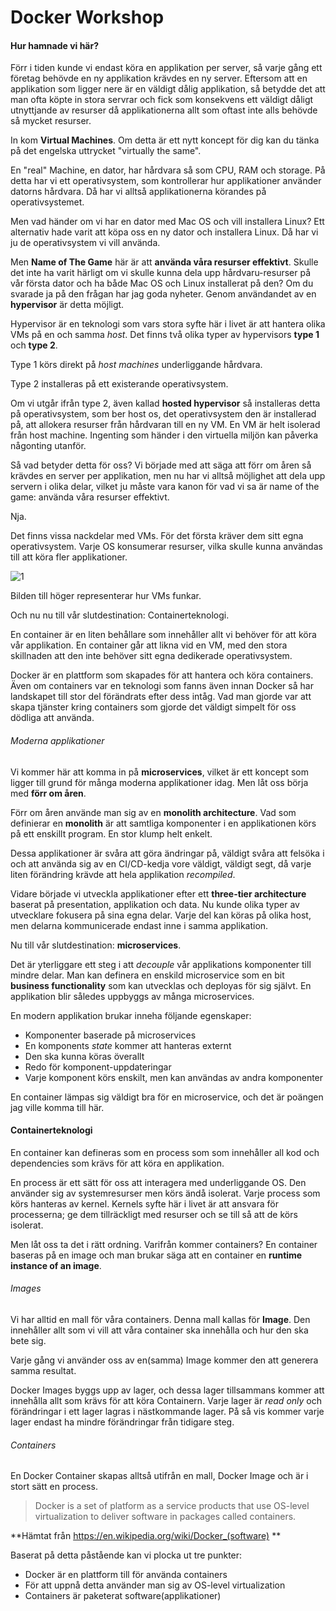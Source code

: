 # Docker Workshop

#### Hur hamnade vi här?

Förr i tiden kunde vi endast köra en applikation per server, så varje gång ett företag behövde en ny applikation krävdes en ny server. Eftersom att en applikation som ligger nere är en väldigt dålig applikation, så betydde det att man ofta köpte in stora servrar och fick som konsekvens ett väldigt dåligt utnyttjande av resurser då applikationerna allt som oftast inte alls behövde så mycket resurser.

In kom **Virtual Machines**. Om detta är ett nytt koncept för dig kan du tänka på det engelska uttrycket "virtually the same". 

En "real" Machine, en dator, har hårdvara så som CPU, RAM och storage. På detta har vi ett operativsystem, som kontrollerar hur applikationer använder datorns hårdvara. Då har vi alltså applikationerna körandes på operativsystemet. 

Men vad händer om vi har en dator med Mac OS och vill installera Linux? Ett alternativ hade varit att köpa oss en ny dator och installera Linux. Då har vi ju de operativsystem vi vill använda.

Men **Name of The Game** här är att **använda våra resurser effektivt**. Skulle det inte ha varit härligt om vi skulle kunna dela upp hårdvaru-resurser på vår första dator och ha både Mac OS och Linux installerat på den? Om du svarade ja på den frågan har jag goda nyheter. Genom användandet av en **hypervisor** är detta möjligt.

Hypervisor är en teknologi som vars stora syfte här i livet är att hantera olika VMs på en och samma *host*. Det finns två olika typer av hypervisors **type 1** och **type 2**.

Type 1 körs direkt på *host machines* underliggande hårdvara.

Type 2 installeras på ett existerande operativsystem.

Om vi utgår ifrån type 2, även kallad **hosted hypervisor** så installeras detta på operativsystem, som ber host os, det operativsystem den är installerad på, att allokera resurser från hårdvaran till en ny VM. En VM är helt isolerad från host machine. Ingenting som händer i den virtuella miljön kan påverka någonting utanför.

Så vad betyder detta för oss? Vi började med att säga att förr om åren så krävdes en server per applikation, men nu har vi alltså möjlighet att dela upp servern i olika delar, vilket ju måste vara kanon för vad vi sa är name of the game: använda våra resurser effektivt.

Nja.

Det finns vissa nackdelar med VMs. För det första kräver dem sitt egna operativsystem. Varje OS konsumerar resurser, vilka skulle kunna användas till att köra fler applikationer.

![1](/Users/alex/Documents/DOCKERWORKSHOP/assets/1.png)

Bilden till höger representerar hur VMs funkar.

Och nu nu till vår slutdestination: Containerteknologi.

En container är en liten behållare som innehåller allt vi behöver för att köra vår applikation. En container går att likna vid en VM, med den stora skillnaden att den inte behöver sitt egna dedikerade operativsystem.

Docker är en plattform som skapades för att hantera och köra containers. Även om containers var en teknologi som fanns även innan Docker så har landskapet till stor del förändrats efter dess intåg. Vad man gjorde var att skapa tjänster kring containers som gjorde det väldigt simpelt för oss dödliga att använda.

###### Moderna applikationer

Vi kommer här att komma in på **microservices**, vilket är ett koncept som ligger till grund för många moderna applikationer idag. Men låt oss börja med **förr om åren**.

Förr om åren använde man sig av en **monolith architecture**. Vad som definierar en **monolith** är att samtliga komponenter i en applikationen körs på ett enskillt program. En stor klump helt enkelt.

Dessa applikationer är svåra att göra ändringar på, väldigt svåra att felsöka i och att använda sig av en CI/CD-kedja vore väldigt, väldigt segt, då varje liten förändring krävde att hela applikation *recompiled*.

Vidare började vi utveckla applikationer efter ett **three-tier architecture** baserat på presentation, applikation och data. Nu kunde olika typer av utvecklare fokusera på sina egna delar. Varje del kan köras på olika host, men delarna kommunicerade endast inne i samma applikation.

Nu till vår slutdestination: **microservices**.

Det är yterliggare ett steg i att *decouple* vår applikations komponenter till mindre delar. Man kan definera en enskild microservice som en bit **business functionality** som kan utvecklas och deployas för sig självt. En applikation blir således uppbyggs av många microservices.

En modern applikation brukar inneha följande egenskaper:

- Komponenter baserade på microservices
- En komponents *state* kommer att hanteras externt
- Den ska kunna köras överallt
- Redo för komponent-uppdateringar
- Varje komponent körs enskilt, men kan användas av andra komponenter

En container lämpas sig väldigt bra för en microservice, och det är poängen jag ville komma till här.

#### Containerteknologi

En container kan defineras som en process som som innehåller all kod och dependencies som krävs för att köra en applikation.

En process är ett sätt för oss att interagera med underliggande OS. Den använder sig av systemresurser men körs ändå isolerat. Varje process som körs hanteras av kernel. Kernels syfte här i livet är att ansvara för processerna; ge dem tillräckligt med resurser och se till så att de körs isolerat.

Men låt oss ta det i rätt ordning. Varifrån kommer containers? En container baseras på en image och man brukar säga att en container en **runtime instance of an image**.

###### Images

Vi har alltid en mall för våra containers. Denna mall kallas för **Image**. Den innehåller allt som vi vill att våra container ska innehålla och hur den ska bete sig.

Varje gång vi använder oss av en(samma) Image kommer den att generera samma resultat.

Docker Images byggs upp av lager, och dessa lager tillsammans kommer att innehålla allt som krävs för att köra Containern. Varje lager är *read only* och förändringar i ett lager lagras i nästkommande lager. På så vis kommer varje lager endast ha mindre förändringar från tidigare steg.

###### Containers

En Docker Container skapas alltså utifrån en mall, Docker Image och är i stort sätt en process.































> Docker is a set of platform as a service products that use OS-level virtualization to deliver software in packages called containers.

**Hämtat från https://en.wikipedia.org/wiki/Docker_(software) **

Baserat på detta påstående kan vi plocka ut tre punkter:

- Docker är en plattform till för använda containers
- För att uppnå detta använder man sig av OS-level virtualization
- Containers är paketerat software(applikationer)

